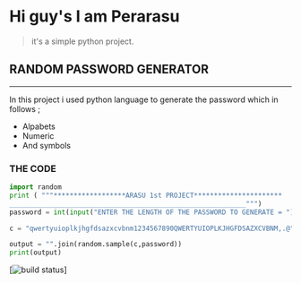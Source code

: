 # Hi guy's I am Perarasu
> it's a simple python project.
## RANDOM PASSWORD GENERATOR
___
In this project i used python language to generate the password which in follows ;
* Alpabets
* Numeric
* And symbols
###  THE CODE
```py
import random
print ( """******************ARASU 1st PROJECT**********************
___________________________________________________________""")
password = int(input("ENTER THE LENGTH OF THE PASSWORD TO GENERATE = "))

c = "qwertyuioplkjhgfdsazxcvbnm1234567890QWERTYUIOPLKJHGFDSAZXCVBNM,.@"

output = "".join(random.sample(c,password))
print(output)

```
[![build status](https://img.shields.io/badge/Instagram-E4405F?style=for-the-badge&logo=instagram&logoColor=white)]
